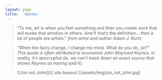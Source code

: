 ```yaml
---
layout: page
title:  'Quotes'
---
```


> "To me, art is when you feel something and then you create work that will evoke that emotion in others. And if that’s the definition… then a lot of people are artists."
*from artist and author Adam J. Kurtz*

>"When the facts change, I change my mind. What do you do, sir?"
*This quote is often attributed to economist John Maynard Keynes. In reality, it’s apocryphal (ie, we can’t track down an exact source that shows Keynes as having said it).*

> ![Jon not John]({{ site.baseurl }}assets/img/jon_not_john.jpg)

